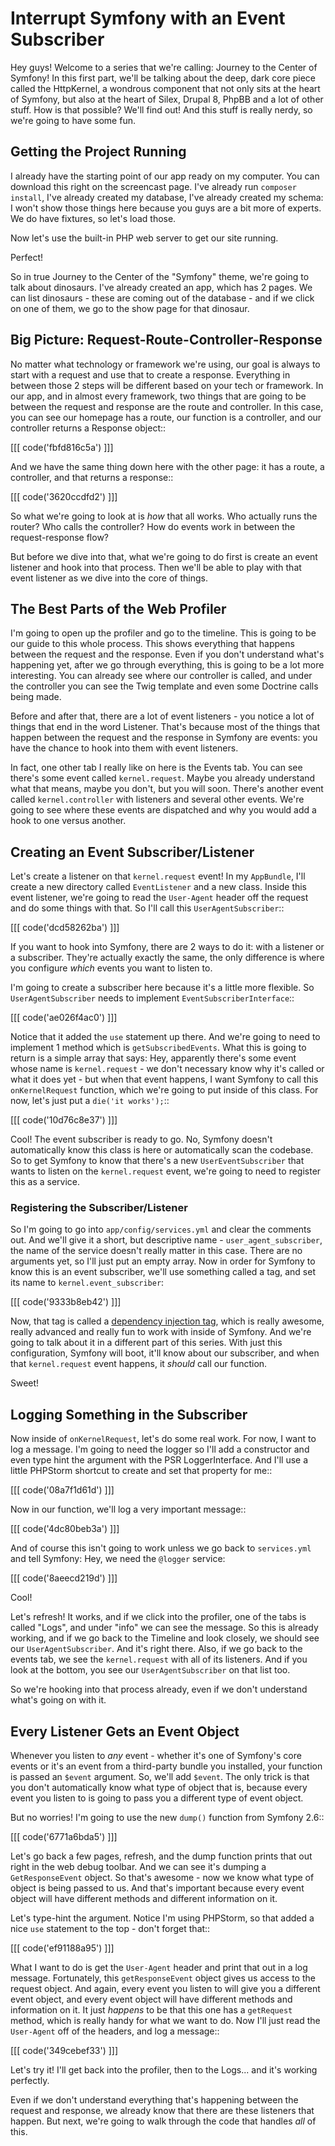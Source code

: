 # Interrupt Symfony with an Event Subscriber

Hey guys! Welcome to a series that we're calling: Journey to the Center of
Symfony! In this first part, we'll be talking about the deep, dark core piece
called the HttpKernel, a wondrous component that not only sits at the heart
of Symfony, but also at the heart of Silex, Drupal 8, PhpBB and a lot of
other stuff. How is that possible? We'll find out! And this stuff is really
nerdy, so we're going to have some fun.

## Getting the Project Running

I already have the starting point of our app ready on my computer. You can
download this right on the screencast page. I've already run `composer install`,
I've already created my database, I've already created my schema: I won't
show those things here because you guys are a bit more of experts. We do
have fixtures, so let's load those.

Now let's use the built-in PHP web server to get our site running.

Perfect!

So in true Journey to the Center of the "Symfony" theme, we're going to talk
about dinosaurs. I've already created an app, which has 2 pages. We can list
dinosaurs - these are coming out of the database - and if we click on one
of them, we go to the show page for that dinosaur.

## Big Picture: Request-Route-Controller-Response

No matter what technology or framework we're using, our goal is always to
start with a request and use that to create a response. Everything in between
those 2 steps will be different based on your tech or framework. In our app,
and in almost every framework, two things that are going to be between the
request and response are the route and controller. In this case, you can see
our homepage has a route, our function is a controller, and our controller
returns a Response object::

[[[ code('fbfd816c5a') ]]]

And we have the same thing down here with the other page: it has a route,
a controller, and that returns a response::

[[[ code('3620ccdfd2') ]]]

So what we're going to look at is *how* that all works. Who actually runs
the router? Who calls the controller? How do events work in between the
request-response flow?

But before we dive into that, what we're going to do first is create an event
listener and hook into that process. Then we'll be able to play with that
event listener as we dive into the core of things.

## The Best Parts of the Web Profiler

I'm going to open up the profiler and go to the timeline. This is going to
be our guide to this whole process. This shows everything that happens between
the request and the response. Even if you don't understand what's happening
yet, after we go through everything, this is going to be a lot more interesting.
You can already see where our controller is called, and under the controller
you can see the Twig template and even some Doctrine calls being made.

Before and after that, there are a lot of event listeners - you notice a
lot of things that end in the word Listener. That's because most of the things
that happen between the request and the response in Symfony are events: you
have the chance to hook into them with event listeners.

In fact, one other tab I really like on here is the Events tab. You can see
there's some event called `kernel.request`. Maybe you already understand
what that means, maybe you don't, but you will soon. There's another event
called `kernel.controller` with listeners and several other events. We're
going to see where these events are dispatched and why you would add a hook
to one versus another.

## Creating an Event Subscriber/Listener

Let's create a listener on that `kernel.request` event! In my `AppBundle`,
I'll create a new directory called `EventListener` and a new class. Inside
this event listener, we're going to read the `User-Agent` header off the
request and do some things with that. So I'll call this `UserAgentSubscriber`::

[[[ code('dcd58262ba') ]]]

If you want to hook into Symfony, there are 2 ways to do it: with a listener
or a subscriber. They're actually exactly the same, the only difference is
where you configure *which* events you want to listen to.

I'm going to create a subscriber here because it's a little more flexible.
So `UserAgentSubscriber` needs to implement `EventSubscriberInterface`::

[[[ code('ae026f4ac0') ]]]

Notice that it added the `use` statement up there. And we're going to need
to implement 1 method which is `getSubscribedEvents`. What this is going
to return is a simple array that says: Hey, apparently there's some event
whose name is `kernel.request` - we don't necessary know why it's called
or what it does yet - but when that event happens, I want Symfony to call
this  `onKernelRequest` function, which we're going to put inside of this
class. For now, let's just put a `die('it works');`::

[[[ code('10d76c8e37') ]]]

Cool! The event subscriber is ready to go. No, Symfony doesn't automatically
know this class is here or automatically scan the codebase. So to get Symfony
to know that there's a new `UserEventSubscriber` that wants to listen on
the `kernel.request` event, we're going to need to register this as a
service.

### Registering the Subscriber/Listener

So I'm going to go into `app/config/services.yml` and clear the comments
out. And we'll give it a short, but descriptive name - `user_agent_subscriber`,
the name of the service doesn't really matter in this case. There are no
arguments yet, so I'll just put an empty array. Now in order for Symfony
to know this is an event subscriber, we'll use something called a tag, and
set its name to `kernel.event_subscriber`:

[[[ code('9333b8eb42') ]]]

Now, that tag is called a [dependency injection tag][DITags], which is really awesome,
really advanced and really fun to work with inside of Symfony. And we're
going to talk about it in a different part of this series. With just this
configuration, Symfony will boot, it'll know about our subscriber, and when
that `kernel.request` event happens, it *should* call our function.

Sweet!

## Logging Something in the Subscriber

Now inside of `onKernelRequest`, let's do some real work. For now, I want
to log a message. I'm going to need the logger so I'll add a constructor
and even type hint the argument with the PSR LoggerInterface. And I'll use
a little PHPStorm shortcut to create and set that property for me::

[[[ code('08a7f1d61d') ]]]

Now in our function, we'll log a very important message::

[[[ code('4dc80beb3a') ]]]

And of course this isn't going to work unless we go back to `services.yml`
and tell Symfony: Hey, we need the `@logger` service:

[[[ code('8aeecd219d') ]]]

Cool!

Let's refresh! It works, and if we click into the profiler, one of the
tabs is called "Logs", and under "info" we can see the message. So this is
already working, and if we go back to the Timeline and look closely, we should
see our `UserAgentSubscriber`. And it's right there. Also, if we go back
to the events tab, we see the `kernel.request` with all of its listeners.
And if you look at the bottom, you see our `UserAgentSubscriber` on that
list too.

So we're hooking into that process already, even if we don't understand what's
going on with it.

## Every Listener Gets an Event Object

Whenever you listen to *any* event - whether it's one of Symfony's core events
or it's an event from a third-party bundle you installed, your function is
passed an `$event` argument. So, we'll add `$event`. The only trick is
that you don't automatically know what type of object that is, because every
event you listen to is going to pass you a different type of event object.

But no worries! I'm going to use the new `dump()` function from Symfony 2.6::

[[[ code('6771a6bda5') ]]]

Let's go back a few pages, refresh, and the dump function prints that out
right in the web debug toolbar. And we can see it's dumping a `GetResponseEvent`
object. So that's awesome - now we know what type of object is being passed
to us. And that's important because every event object will have different
methods and different information on it.

Let's type-hint the argument. Notice I'm using PHPStorm, so that added a
nice `use` statement to the top - don't forget that::

[[[ code('ef91188a95') ]]]

What I want to do is get the `User-Agent` header and print that out in a
log message. Fortunately, this `getResponseEvent` object gives us access
to the request object. And again, every event you listen to will give you
a different event object, and every event object will have different methods
and information on it. It just *happens* to be that this one has a `getRequest`
method, which is really handy for what we want to do. Now I'll just read
the `User-Agent` off of the headers, and log a message::

[[[ code('349cebef33') ]]]

Let's try it! I'll get back into the profiler, then to the Logs... and it's
working perfectly.

Even if we don't understand everything that's happening between the request
and response, we already know that there are these listeners that happen.
But next, we're going to walk through the code that handles *all* of this.

[DITags]: http://symfony.com/doc/current/reference/dic_tags.html

